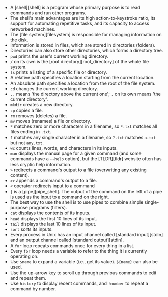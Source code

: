 -   A [shell][shell] is a program whose primary purpose is to read commands and run other programs.
-   The shell's main advantages are its high action-to-keystroke ratio,
    its support for automating repetitive tasks,
    and its capacity to access networked machines.
-   The [file system][filesystem] is responsible for managing information on the disk.
-   Information is stored in files, which are stored in directories (folders).
-   Directories can also store other directories, which forms a directory tree.
-   `pwd` prints the user's current working directory.
-   `/` on its own is the [root directory][root_directory] of the whole file system.
-   `ls` prints a listing of a specific file or directory.
-   A relative path specifies a location starting from the current location.
-   An absolute path specifies a location from the root of the file system.
-   `cd` changes the current working directory.
-   `..` means 'the directory above the current one'; `.` on its own means 'the current directory'.
-   `mkdir` creates a new directory.
-   `cp` copies a file.
-   `rm` removes (deletes) a file.
-   `mv` moves (renames) a file or directory.
-   `*` matches zero or more characters in a filename, so `*.txt` matches all files ending in `.txt`.
-   `?` matches any single character in a filename, so `?.txt` matches `a.txt` but not `any.txt`.
-   `wc` counts lines, words, and characters in its inputs.
-   `man` displays the manual page for a given command (and some commands have a `--help` option),
    but the [TLDR][tldr] website often has less cryptic help information.
-   `>` redirects a command's output to a file (overwriting any existing content).
-   `>>` appends a command's output to a file.
-   `<` operator redirects input to a command
-   `|` is a [pipe][pipe_shell]. The output of the command on the left of a pipe
    is used as the input to a command on the right.
-   The best way to use the shell is to use pipes to combine simple single-purpose programs (filters).
-   `cat` displays the contents of its inputs.
-   `head` displays the first 10 lines of its input.
-   `tail` displays the last 10 lines of its input.
-   `sort` sorts its inputs.
-   Every process in Unix has an input channel called [standard input][stdin]
    and an output channel called [standard output][stdin].
-   A `for` loop repeats commands once for every thing in a list.
-   Every `for` loop needs a variable to refer to the thing it is currently operating on.
-   Use `$name` to expand a variable (i.e., get its value). `${name}` can also be used.
-   Use the up-arrow key to scroll up through previous commands to edit and repeat them.
-   Use `history` to display recent commands, and `!number` to repeat a command by number.
